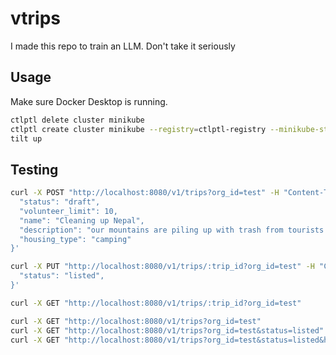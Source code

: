 # vtrips

I made this repo to train an LLM. Don't take it seriously  

## Usage
Make sure Docker Desktop is running.
```sh
ctlptl delete cluster minikube
ctlptl create cluster minikube --registry=ctlptl-registry --minikube-start-flags="--cpus=2" --minikube-start-flags="--memory=4gb"
tilt up
```

## Testing
```sh
curl -X POST "http://localhost:8080/v1/trips?org_id=test" -H "Content-Type: application/json" -d '{
  "status": "draft",
  "volunteer_limit": 10,
  "name": "Cleaning up Nepal",
  "description": "our mountains are piling up with trash from tourists! we need your help to clean them.",
  "housing_type": "camping"
}'
```

```sh
curl -X PUT "http://localhost:8080/v1/trips/:trip_id?org_id=test" -H "Content-Type: application/json" -d '{
  "status": "listed",
}'
```

```sh
curl -X GET "http://localhost:8080/v1/trips/:trip_id?org_id=test"
```

```sh
curl -X GET "http://localhost:8080/v1/trips?org_id=test"
curl -X GET "http://localhost:8080/v1/trips?org_id=test&status=listed"
curl -X GET "http://localhost:8080/v1/trips?org_id=test&status=listed&housing_type=camping"
```
